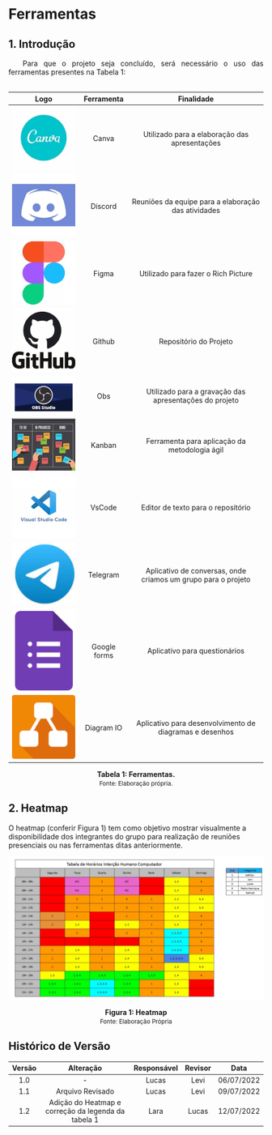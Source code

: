 # Ferramentas

## 1. Introdução

<div style="text-align: justify">
&emsp;&emsp;Para que o projeto seja concluído, será necessário o uso das ferramentas presentes na Tabela 1:
</div>
<br>  

| Logo | Ferramenta | Finalidade |
| :------: | :----------: | :---------------------------------------------------: |
| ![drawing](../assets/ferramentas/Canva.png)    | Canva     | Utilizado para a elaboração das apresentações |
| ![drawing](../assets/ferramentas/discord.png)  | Discord   | Reuniões da equipe para a elaboração das atividades |
| ![drawing](../assets/ferramentas/Figma.png)    | Figma     | Utilizado para fazer o Rich Picture |
| ![drawing](../assets/ferramentas/github.png)   | Github    | Repositório do Projeto |
| ![drawing](../assets/ferramentas/obs.PNG)    | Obs     | Utilizado para a gravação das apresentações do projeto |
| ![drawing](../assets/ferramentas/kanban.PNG)   | Kanban  | Ferramenta para aplicação da metodologia ágil |
| ![drawing](../assets/ferramentas/vscode.png)   | VsCode  | Editor de texto para o repositório |
| ![drawing](../assets/ferramentas/telegram.PNG) | Telegram | Aplicativo de conversas, onde criamos um grupo para o projeto |
| ![drawing](../assets/ferramentas/forms.PNG) | Google forms | Aplicativo para questionários |
| ![drawing](../assets/ferramentas/diagram.PNG) | Diagram IO  | Aplicativo para desenvolvimento de diagramas e desenhos |

<figcaption align='center'>
    <b>Tabela 1: Ferramentas.</b>
    <br><small>Fonte: Elaboração própria.</small>
</figcaption>


## 2. Heatmap

O heatmap (conferir Figura 1) tem como objetivo mostrar visualmente a disponibilidade dos integrantes do grupo para realização de reuniões presenciais ou nas ferramentas ditas anteriormente.

![heatmap](../assets/cronograma/heatmap.jpg)
<figcaption align='center'>
    <b>Figura 1: Heatmap</b>
    <br><small>Fonte: Elaboração Própria</small>
</figcaption>


## Histórico de Versão

| Versão |                Alteração               | Responsável |         Revisor        |  Data |
|:------:|:--------------------------------------:|:-----------:|:----------------------:|:-----:|
|   1.0  |                    -                   |    Lucas   | Levi | 06/07/2022 |
|   1.1  | Arquivo Revisado |    Lucas   | Levi | 09/07/2022 |
|   1.2  | Adição do Heatmap e correção da legenda da tabela 1 | Lara | Lucas | 12/07/2022| 
